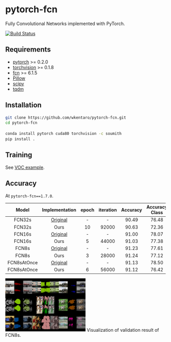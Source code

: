 # pytorch-fcn

Fully Convolutional Networks implemented with PyTorch.

[![Build Status](https://travis-ci.org/wkentaro/pytorch-fcn.svg?branch=master)](https://travis-ci.org/wkentaro/pytorch-fcn)


## Requirements

- [pytorch](https://github.com/pytorch/pytorch) >= 0.2.0
- [torchvision](https://github.com/pytorch/vision) >= 0.1.8
- [fcn](https://github.com/wkentaro/fcn) >= 6.1.5
- [Pillow](https://github.com/python-pillow/Pillow)
- [scipy](https://github.com/scipy/scipy)
- [tqdm](https://github.com/tqdm/tqdm)


## Installation

```bash
git clone https://github.com/wkentaro/pytorch-fcn.git
cd pytorch-fcn

conda install pytorch cuda80 torchvision -c soumith
pip install .
```


## Training

See [VOC example](examples/voc).


## Accuracy

At `pytorch-fcn==1.7.0`.

| Model | Implementation |   epoch |   iteration | Accuracy | Accuracy Class | Mean IU | FWAV Accuracy |
|:-----:|:--------------:|:-------:|:-----------:|:--------:|:--------------:|:-------:|:-------------:|
|FCN32s      | [Original](https://github.com/shelhamer/fcn.berkeleyvision.org/tree/master/voc-fcn32s)       | - | -     | 90.49 | 76.48 | 63.63 | 83.47 |
|FCN32s      | Ours                                                                                         |10 | 92000 | 90.63 | 72.36 | 63.13 | 83.36 |
|FCN16s      | [Original](https://github.com/shelhamer/fcn.berkeleyvision.org/tree/master/voc-fcn16s)       | - | -     | 91.00 | 78.07 | 65.01 | 84.27 |
|FCN16s      | Ours                                                                                         | 5 | 44000 | 91.03 | 77.38 | 64.80 | 84.23 |
|FCN8s       | [Original](https://github.com/shelhamer/fcn.berkeleyvision.org/tree/master/voc-fcn8s)        | - | -     | 91.23 | 77.61 | 65.51 | 84.55 |
|FCN8s       | Ours                                                                                         | 3 | 28000 | 91.24 | 77.12 | 65.39 | 84.55 |
|FCN8sAtOnce | [Original](https://github.com/shelhamer/fcn.berkeleyvision.org/tree/master/voc-fcn8s-atonce) | - | -     | 91.13 | 78.50 | 65.40 | 84.44 |
|FCN8sAtOnce | Ours                                                                                         | 6 | 56000 | 91.12 | 76.42 | 65.10 | 84.36 |

<img src="static/fcn8s_iter28000.jpg" width="50%" />
Visualization of validation result of FCN8s.
